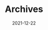 ---
title: "Archives"
date: 2021-12-22
layout: "archives"
slug: "archives"
menu:
    main:
        weight: -70
        params: 
---